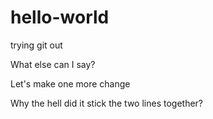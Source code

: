 # hello-world
trying git out

What else can I say?

Let's make one more change

Why the hell did it stick the two lines together?
